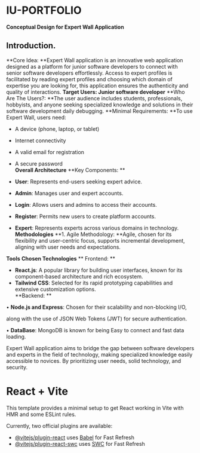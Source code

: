 # IU-PORTFOLIO

**Conceptual Design for Expert Wall Application**

## Introduction.
 **Core Idea: **Expert Wall application is an innovative web application designed as a platform for junior software developers to connect with senior software developers effortlessly. Access to expert profiles is facilitated by reading expert profiles and choosing which domain of expertise you are looking for, this application ensures the authenticity and quality of interactions.
 **Target Users: Junior software developer**
 **Who Are The Users?: **The user audience includes students, professionals, hobbyists, and anyone seeking specialized knowledge and solutions in their software development daily debugging.
 **Minimal Requirements: **To use Expert Wall, users need: 

-  A device (phone, laptop, or tablet)  
-  Internet connectivity  
-  A valid email for registration  
-  A secure password  
**Overall Architecture**
 **Key Components: ** 

-  **User**: Represents end-users seeking expert advice.  
-  **Admin**: Manages user and expert accounts.  
-  **Login**: Allows users and admins to access their accounts.  
-  **Register**: Permits new users to create platform accounts.  
-  **Expert**: Represents experts across various domains in technology.  
**Methodologies**
 **1. Agile Methodology: **Agile, chosen for its flexibility and user-centric focus, supports incremental development, aligning with user needs and expectations. 

**Tools**
 **Chosen Technologies**
** Frontend: ** 

-  **React.js**: A popular library for building user interfaces, known for its component-based architecture and rich ecosystem.  
-  **Tailwind CSS**: Selected for its rapid prototyping capabilities and extensive customization options.  
**Backend: ** 

• **Node.js and Express**: Chosen for their scalability and non-blocking I/O, 

along with the use of JSON Web Tokens (JWT) for secure authentication.

• **DataBase**: MongoDB is known for being Easy to connect and fast data loading.



Expert Wall application aims to bridge the gap between software developers and experts in the field of technology, making specialized knowledge easily accessible to novices. By prioritizing user needs, solid technology, and security. 

# React + Vite

This template provides a minimal setup to get React working in Vite with HMR and some ESLint rules.

Currently, two official plugins are available:

- [@vitejs/plugin-react](https://github.com/vitejs/vite-plugin-react/blob/main/packages/plugin-react/README.md) uses [Babel](https://babeljs.io/) for Fast Refresh
- [@vitejs/plugin-react-swc](https://github.com/vitejs/vite-plugin-react-swc) uses [SWC](https://swc.rs/) for Fast Refresh

